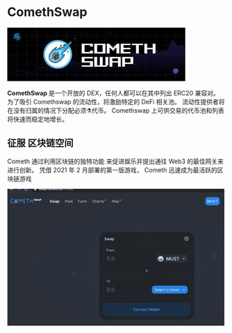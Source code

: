 # ComethSwap


![dsngfi](dsngfi.png)

<p><strong>ComethSwap </strong>是一个开放的 DEX，任何人都可以在其中列出 ERC20 兼容对。 为了吸引 Comethswap 的流动性，将激励特定的 DeFi 相关池。 流动性提供者将在没有归属的情况下分配必须⚗️代币。 Comethswap 上可供交易的代币池和列表将快速而稳定地增长。</p>

## 征服 区块链空间

Cometh 通过利用区块链的独特功能
来促进娱乐并提出通往 Web3 的最佳网关来进行创新。
凭借 2021 年 2 月部署的第一版游戏，
Cometh 迅速成为最活跃的区块链游戏

![idsnf](idsnf.png)
